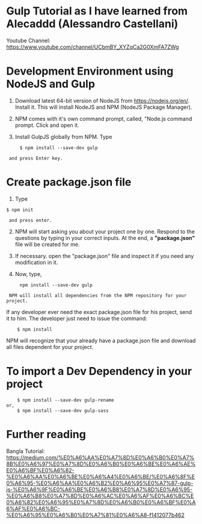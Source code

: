 # Gulp Tutorial as I have learned from Alecaddd (Alessandro Castellani)
Youtube Channel: https://www.youtube.com/channel/UCbmBY_XYZqCa2G0XmFA7ZWg

# Development Environment using NodeJS and Gulp


1.   Download latest 64-bit version of NodeJS from https://nodejs.org/en/.
     Install it. This will install NodeJS and NPM (NodeJS Package Manager).

2.   NPM comes with it's own command prompt, called, "Node.js command prompt. Click and open it.

3.   Install GulpJS globally from NPM. Type

```
     $ npm install --save-dev gulp
```
     and press Enter key.

# Create package.json file

1.   Type
```
$ npm init
```
     and press enter.

2.   NPM will start asking you about your project one by one. Respond to the questions by typing in your correct inputs.
     At the end, a **"package.json"** file will be created for me.

3.   If necessary. open the "package.json" file and inspect it if you need any modification in it.
4.   Now, type,
```
     npm install --save-dev gulp
```
     NPM will install all dependencies from the NPM repository for your project.

If any developer ever need the exact package.json file for his project, send it to him.
The developer just need to issue the command:
```
    $ npm install
```
NPM will recognize that your already have a package.json file and download all files dependent for your project.

# To import a Dev Dependency in your project
```
    $ npm install --save-dev gulp-rename
or,
    $ npm install --save-dev gulp-sass
```    

# Further reading

Bangla Tutorial: https://medium.com/%E0%A6%AA%E0%A7%8D%E0%A6%B0%E0%A7%8B%E0%A6%97%E0%A7%8D%E0%A6%B0%E0%A6%BE%E0%A6%AE%E0%A6%BF%E0%A6%82-%E0%A6%AA%E0%A6%BE%E0%A6%A4%E0%A6%BE/%E0%A6%8F%E0%A6%95-%E0%A6%AA%E0%A6%B2%E0%A6%95%E0%A7%87-gulp-js-%E0%A6%9F%E0%A6%BE%E0%A6%B8%E0%A7%8D%E0%A6%95-%E0%A6%B8%E0%A7%8D%E0%A6%AC%E0%A6%AF%E0%A6%BC%E0%A6%82%E0%A6%95%E0%A7%8D%E0%A6%B0%E0%A6%BF%E0%A6%AF%E0%A6%BC-%E0%A6%95%E0%A6%B0%E0%A7%81%E0%A6%A8-f1412077b462
